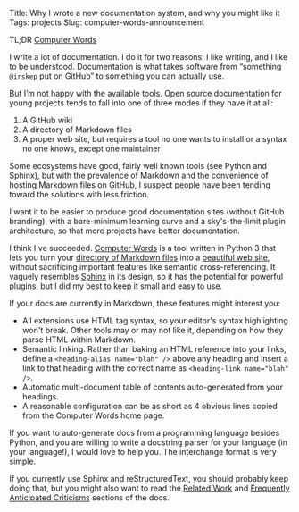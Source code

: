 Title: Why I wrote a new documentation system, and why you might like it
Tags: projects
Slug: computer-words-announcement

TL;DR [Computer Words](http://steveasleep.com/computerwords)

I write a lot of documentation. I do it for two reasons: I like writing, and I
like to be understood. Documentation is what takes software from “something
`@irskep` put on GitHub” to something you can actually use.

But I’m not happy with the available tools. Open source documentation for young
projects tends to fall into one of three modes if they have it at all:

1. A GitHub wiki
2. A directory of Markdown files
3. A proper web site, but requires a tool no one wants to install or a syntax
   no one knows, except one maintainer

Some ecosystems have good, fairly well known tools (see Python and Sphinx), but
with the prevalence of Markdown and the convenience of hosting Markdown files
on GitHub, I suspect people have been tending toward the solutions with less
friction.

I want it to be easier to produce good documentation sites (without GitHub
branding), with a bare-minimum learning curve and a sky's-the-limit plugin
architecture, so that more projects have  better documentation.

I think I've succeeded. [Computer Words](http://steveasleep.com/computerwords)
is a tool written in Python 3 that lets you turn your [directory of Markdown
files](https://github.com/irskep/computerwords/tree/master/docs) into a
[beautiful web site](http://steveasleep.com/computerwords), without
sacrificing important features like semantic cross-referencing.
It vaguely resembles [Sphinx](http://www.sphinx-doc.org/en/stable/) in its
design, so it has the potential for powerful plugins, but I did my best to
keep it small and easy to use.

If your docs are currently in Markdown, these features might interest you:

* All extensions use HTML tag syntax, so your editor's syntax highlighting
  won't break. Other tools may or may not like it, depending on how they parse HTML within Markdown.
* Semantic linking. Rather than baking an HTML reference into your links,
  define a `<heading-alias name="blah" />` above any heading and insert a link
  to that heading with the correct name as `<heading-link name="blah" />`.
* Automatic multi-document table of contents auto-generated from your headings.
* A reasonable configuration can be as short as 4 obvious lines copied from the
  Computer Words home page.

If you want to auto-generate docs from a programming language besides Python,
and you are willing to write a docstring parser for your language (in your
language!), I would love to help you. The interchange format is very simple.

If you currently use Sphinx and reStructuredText, you should probably keep
doing that, but you might also want to read the [Related
Work](http://steveasleep.com/computerwords/related_work.html) and [Frequently
Anticipated Criticisms](http://steveasleep.com/computerwords/faq.html) sections
of the docs.
